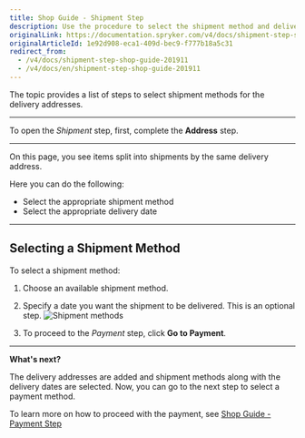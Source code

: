 ```yaml
---
title: Shop Guide - Shipment Step
description: Use the procedure to select the shipment method and delivery date for the order in the Storefront.
originalLink: https://documentation.spryker.com/v4/docs/shipment-step-shop-guide-201911
originalArticleId: 1e92d908-eca1-409d-bec9-f777b18a5c31
redirect_from:
  - /v4/docs/shipment-step-shop-guide-201911
  - /v4/docs/en/shipment-step-shop-guide-201911
---
```


The topic provides a list of steps to select shipment methods for the delivery addresses.
***
To open the *Shipment* step, first, complete the **Address** step.
***
On this page, you see items split into shipments by the same delivery address.

Here you can do the following:

* Select the appropriate shipment method
* Select the appropriate delivery date
***
## Selecting a Shipment Method

To select a shipment method:

1. Choose an available shipment method.
2. Specify a date you want the shipment to be delivered. This is an optional step.
![Shipment methods](https://spryker.s3.eu-central-1.amazonaws.com/docs/User+Guides/Shop+User+Guides/Checkout/Shop+Guide+-+Shipment+Step/shipment-step-new.png) 

3. To proceed to the *Payment* step, click **Go to Payment**.
***
**What's next?**

The delivery addresses are added and shipment methods along with the delivery dates are selected. Now, you can go to the next step to select a payment method.

To learn more on how to proceed with the payment, see [Shop Guide - Payment Step](/docs/scos/user/user-guides/{{page.version}}/shop-user-guide/shop-guide-checkout/shop-guide-payment-step.html)

<!-- Last review date: Sep 24, 2019 -->
